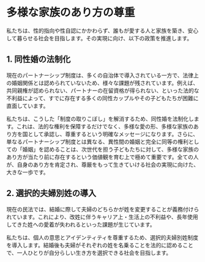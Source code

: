 # 多様な家族のあり方の尊重

私たちは、性的指向や性自認にかかわらず、誰もが愛する人と家族を築き、安心して暮らせる社会を目指します。その実現に向け、以下の政策を推進します。

## 1. 同性婚の法制化

現在のパートナーシップ制度は、多くの自治体で導入されている一方で、法律上の婚姻関係とは認められていないため、様々な課題が残されています。例えば、共同親権が認められない、パートナーの在留資格が得られない、といった法的な不利益によって、すでに存在する多くの同性カップルやその子どもたちが困難に直面しています。

私たちは、こうした「制度の取りこぼし」を解消するため、同性婚を法制化します。これは、法的な権利を保障するだけでなく、多様な愛の形、多様な家族のあり方を国として承認し、尊重するという明確なメッセージになります。さらに、単なるパートナーシップ制度とは異なる、異性間の婚姻と完全に同等の権利としての「婚姻」を認めることは、次世代を担う子どもたちに対して、多様な家族のあり方が当たり前に存在するという価値観を育む上で極めて重要です。全ての人が、自身のあり方を肯定され、尊厳をもって生きていける社会の実現に向けた、大きな一歩です。

## 2. 選択的夫婦別姓の導入

現在の民法では、結婚に際して夫婦のどちらかが姓を変更することが義務付けられています。これにより、改姓に伴うキャリア上・生活上の不利益や、長年使用してきた姓への愛着が失われるといった課題が生じています。

私たちは、個人の意思とアイデンティティを尊重するため、選択的夫婦別姓制度を導入します。結婚後も夫婦がそれぞれの姓を名乗ることを法的に認めることで、一人ひとりが自分らしい生き方を選択できる社会を目指します。
